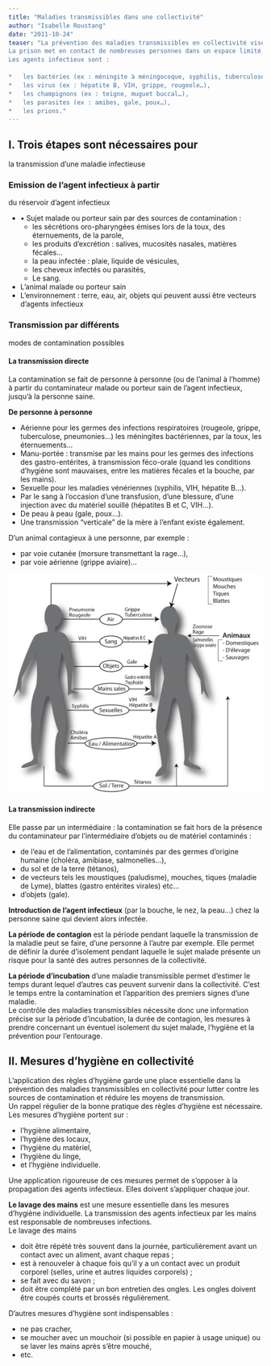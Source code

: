 ```yaml
---
title: "Maladies transmissibles dans une collectivité"
author: "Isabelle Roustang"
date: "2011-10-24"
teaser: "La prévention des maladies transmissibles en collectivité vise à lutter contre les sources de contamination et à réduire les moyens de transmission.  
La prison met en contact de nombreuses personnes dans un espace limité, ce qui favorise la transmission des agents infectieux.  
Les agents infectieux sont :

*   les bactéries (ex : méningite à méningocoque, syphilis, tuberculose…),
*   les virus (ex : hépatite B, VIH, grippe, rougeole…),
*   les champignons (ex : teigne, muguet buccal…),
*   les parasites (ex : amibes, gale, poux…),
*   les prions."
---
```


## I. Trois étapes sont nécessaires pour  
la transmission d’une maladie infectieuse

### Emission de l’agent infectieux à partir  
du réservoir d’agent infectieux

*   • Sujet malade ou porteur sain par des sources de contamination :
    *   les sécrétions oro-pharyngées émises lors de la toux, des éternuements, de la parole,
    *   les produits d’excrétion : salives, mucosités nasales, matières fécales…
    *   la peau infectée : plaie, liquide de vésicules,
    *   les cheveux infectés ou parasités,
    *   Le sang.
*   L’animal malade ou porteur sain
*   L’environnement : terre, eau, air, objets qui peuvent aussi être vecteurs d’agents infectieux

### Transmission par différents  
modes de contamination possibles

#### La transmission directe

La contamination se fait de personne à personne (ou de l’animal à l’homme) à partir du contaminateur malade ou porteur sain de l’agent infectieux, jusqu’à la personne saine.

**De personne à personne**

*   Aérienne pour les germes des infections respiratoires (rougeole, grippe, tuberculose, pneumonies…) les méningites bactériennes, par la toux, les éternuements…
*   Manu-portée : transmise par les mains pour les germes des infections des gastro-entérites, à transmission féco-orale (quand les conditions d’hygiène sont mauvaises, entre les matières fécales et la bouche, par les mains).
*   Sexuelle pour les maladies vénériennes (syphilis, VIH, hépatite B…).
*   Par le sang à l’occasion d’une transfusion, d’une blessure, d’une injection avec du matériel souillé (hépatites B et C, VIH…).
*   De peau à peau (gale, poux…).
*   Une transmission “verticale” de la mère à l’enfant existe également.

D’un animal contagieux à une personne, par exemple :

*   par voie cutanée (morsure transmettant la rage…),
*   par voie aérienne (grippe aviaire)…

![](vecteurs-de-transmission-nhygiene.jpg)


#### La transmission indirecte

Elle passe par un intermédiaire : la contamination se fait hors de la présence du contaminateur par l’intermédiaire d’objets ou de matériel contaminés :

*   de l’eau et de l’alimentation, contaminés par des germes d’origine humaine (choléra, amibiase, salmonelles…),
*   du sol et de la terre (tétanos),
*   de vecteurs tels les moustiques (paludisme), mouches, tiques (maladie de Lyme), blattes (gastro entérites virales) etc…
*   d’objets (gale).

**Introduction de l’agent infectieux** (par la bouche, le nez, la peau…) chez la personne saine qui devient alors infectée.

**La période de contagion** est la période pendant laquelle la transmission de la maladie peut se faire, d’une personne à l’autre par exemple. Elle permet de définir la durée d’isolement pendant laquelle le sujet malade présente un risque pour la santé des autres personnes de la collectivité.

**La période d’incubation** d’une maladie transmissible permet d’estimer le temps durant lequel d’autres cas peuvent survenir dans la collectivité. C’est le temps entre la contamination et l’apparition des premiers signes d’une maladie.  
Le contrôle des maladies transmissibles nécessite donc une information précise sur la période d’incubation, la durée de contagion, les mesures à prendre concernant un éventuel isolement du sujet malade, l’hygiène et la prévention pour l’entourage.

## II. Mesures d’hygiène en collectivité

L’application des règles d’hygiène garde une place essentielle dans la prévention des maladies transmissibles en collectivité pour lutter contre les sources de contamination et réduire les moyens de transmission.  
Un rappel régulier de la bonne pratique des règles d’hygiène est nécessaire. Les mesures d’hygiène portent sur :

*   l’hygiène alimentaire,
*   l’hygiène des locaux,
*   l’hygiène du matériel,
*   l’hygiène du linge,
*   et l’hygiène individuelle.

Une application rigoureuse de ces mesures permet de s’opposer à la propagation des agents infectieux. Elles doivent s’appliquer chaque jour.

**Le lavage des mains** est une mesure essentielle dans les mesures d’hygiène individuelle. La transmission des agents infectieux par les mains est responsable de nombreuses infections.  
Le lavage des mains

*   doit être répété très souvent dans la journée, particulièrement avant un contact avec un aliment, avant chaque repas ;
*   est à renouveler à chaque fois qu’il y a un contact avec un produit corporel (selles, urine et autres liquides corporels) ;
*   se fait avec du savon ;
*   doit être complété par un bon entretien des ongles. Les ongles doivent être coupés courts et brossés régulièrement.

D’autres mesures d’hygiène sont indispensables :

*   ne pas cracher,
*   se moucher avec un mouchoir (si possible en papier à usage unique) ou se laver les mains après s’être mouché,
*   etc.